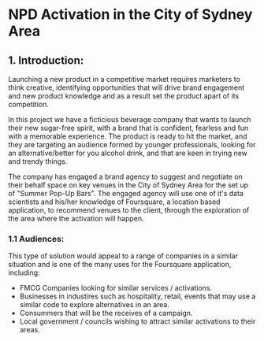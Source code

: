 # NPD Activation in the City of Sydney Area

## 1. Introduction:

Launching a new product in a competitive market requires marketers to think creative, identifying opportunities that will drive brand engagement and new product knowledge and as a result set the product apart of its competition. 

In this project we have a ficticious beverage company that wants to launch their new sugar-free spirit, with a brand that is confident, fearless and fun with a memorable experience. The product is ready to hit the market, and they are targeting an audience formed by younger professionals, looking for an alternative/better for you alcohol drink, and that are keen in trying new and trendy things.

The company has engaged a brand agency to suggest and negotiate on their behalf space on key venues in the City of Sydney Area for the set up of "Summer Pop-Up Bars". The engaged agency will use one of it's data scientists and his/her knowledge of Foursquare, a location based application, to recommend venues to the client, through the exploration of the area where the activation will happen. 

### 1.1 Audiences: 

This type of solution would appeal to a range of companies in a similar situation and is one of the many uses for the Foursquare application, including: 

<ul>
<li> FMCG Companies looking for similar services / activations.</li>
<li> Businesses in industires such as hospitality, retail, events that may use a similar code to explore alternatives in an area.</li>
<li> Consummers that will be the receives of a campaign.</li>
<li> Local government / councils wishing to attract similar activations to their areas.</li>
</ul>

